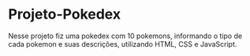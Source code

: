 # Projeto-Pokedex
Nesse projeto fiz uma pokedex com 10 pokemons, informando o tipo de cada pokemon e suas descrições, utilizando HTML, CSS e JavaScript.
